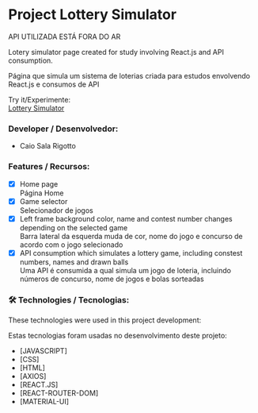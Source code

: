 # Project Lottery Simulator

API UTILIZADA ESTÁ FORA DO AR

Lotery simulator page created for study involving React.js and API consumption. 

Página que simula um sistema de loterias criada para estudos envolvendo React.js e consumos de API

Try it/Experimente: <br/>
[Lottery Simulator](https://gusty-toys.surge.sh/)

### Developer / Desenvolvedor: 
- Caio Sala Rigotto

### Features / Recursos:

- [x] Home page <br/>
      Página Home
- [x] Game selector <br/>
      Selecionador de jogos
- [x] Left frame background color, name and contest number changes depending on the selected game <br/>
      Barra lateral da esquerda muda de cor, nome do jogo e concurso de acordo com o jogo selecionado
- [x] API consumption which simulates a lottery game, including constest numbers, names and drawn balls <br/>
      Uma API é consumida a qual simula um jogo de loteria, incluindo números de concurso, nome de jogos e bolas sorteadas

### 🛠 Technologies / Tecnologias:

These technologies were used in this project development:

Estas tecnologias foram usadas no desenvolvimento deste projeto:

- [JAVASCRIPT]
- [CSS]
- [HTML]
- [AXIOS]
- [REACT.JS]
- [REACT-ROUTER-DOM]
- [MATERIAL-UI]
